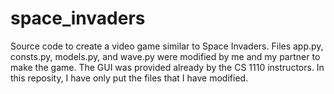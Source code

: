 # space_invaders
Source code to create a video game similar to Space Invaders. Files app.py, consts.py, models.py, and wave.py were modified by me and my partner to make the game. The GUI was provided already by the CS 1110 instructors. In this reposity, I have only put the files that I have modified.
